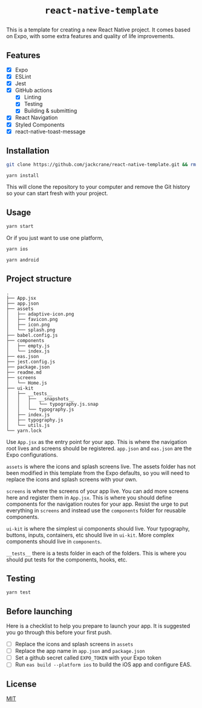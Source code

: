 <center>
  <h1><pre><code>react-native-template</code></pre></h1>
</center>

This is a template for creating a new React Native project. It comes based on Expo, with some extra features and quality of life improvements.

## Features

- [x] Expo
- [x] ESLint
- [x] Jest
- [x] GitHub actions
  - [x] Linting
  - [x] Testing
  - [x] Building & submitting
- [x] React Navigation
- [x] Styled Components
- [x] react-native-toast-message

## Installation

```bash
git clone https://github.com/jackcrane/react-native-template.git && rm -rf .git && git init
```

```
yarn install
```

This will clone the repository to your computer and remove the Git history so your can start fresh with your project.

## Usage

```bash
yarn start
```

Or if you just want to use one platform,

```bash
yarn ios
```

```bash
yarn android
```

## Project structure

```
.
├── App.jsx
├── app.json
├── assets
│   ├── adaptive-icon.png
│   ├── favicon.png
│   ├── icon.png
│   └── splash.png
├── babel.config.js
├── components
│   ├── empty.js
│   └── index.js
├── eas.json
├── jest.config.js
├── package.json
├── readme.md
├── screens
│   └── Home.js
├── ui-kit
│   ├── __tests__
│   │   ├── __snapshots__
│   │   │   └── typography.js.snap
│   │   └── typography.js
│   ├── index.js
│   ├── typography.js
│   └── utils.js
└── yarn.lock
```

Use `App.jsx` as the entry point for your app. This is where the navigation root lives and screens should be registered. `app.json` and `eas.json` are the Expo configurations.

`assets` is where the icons and splash screens live. The assets folder has not been modified in this template from the Expo defaults, so you will need to replace the icons and splash screens with your own.

`screens` is where the screens of your app live. You can add more screens here and register them in `App.jsx`. This is where you should define components for the navigation routes for your app. Resist the urge to put everything in `screens` and instead use the `components` folder for reusable components.

`ui-kit` is where the simplest ui components should live. Your typography, buttons, inputs, containers, etc should live in `ui-kit`. More complex components should live in `components`.

`__tests__` there is a tests folder in each of the folders. This is where you should put tests for the components, hooks, etc.

## Testing

```bash
yarn test
```

## Before launching

Here is a checklist to help you prepare to launch your app. It is suggested you go through this before your first push.

- [ ] Replace the icons and splash screens in `assets`
- [ ] Replace the app name in `app.json` and `package.json`
- [ ] Set a github secret called `EXPO_TOKEN` with your Expo token
- [ ] Run `eas build --platform ios` to build the iOS app and configure EAS.

## License

[MIT](https://choosealicense.com/licenses/mit/)
